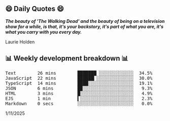## 😄 Daily Quotes 😄

_**The beauty of 'The Walking Dead' and the beauty of being on a television show for a while, is that, it's your backstory, it's part of what you are, it's what you carry with you every day.**_

Laurie Holden



## 📊 Weekly development breakdown 📊

<pre>Text        26 mins        ███████▏░░░░░░░░░░░░░  34.5%
JavaScript  22 mins        ██████▎░░░░░░░░░░░░░░  30.0%
TypeScript  14 mins        ████░░░░░░░░░░░░░░░░░  19.1%
JSON        6 mins         █▉░░░░░░░░░░░░░░░░░░░   9.3%
HTML        3 mins         █░░░░░░░░░░░░░░░░░░░░   4.9%
EJS         1 min          ▍░░░░░░░░░░░░░░░░░░░░   2.3%
Markdown    0 secs         ░░░░░░░░░░░░░░░░░░░░░   0.0%</pre>

1/11/2025
